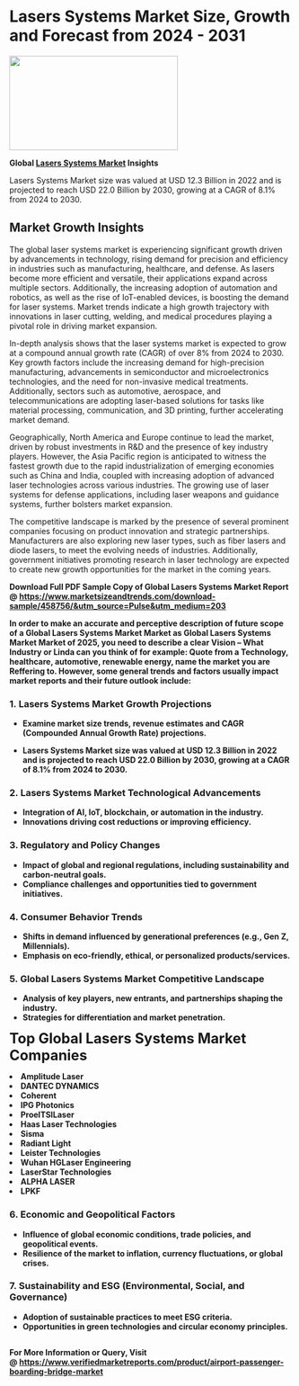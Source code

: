<H1>Lasers Systems Market Size, Growth and Forecast from 2024 - 2031</H1><img class="aligncenter size-medium wp-image-584254" src="https://thirdeyenews.in/wp-content/uploads/2024/09/Global-Market-Research-300x168.jpeg" alt="" width="300" height="168" /><p><strong>Global&nbsp;<a href="https://www.marketsizeandtrends.com/download-sample/458756/&amp;utm_source=Pulse&amp;utm_medium=203">Lasers Systems Market</a> Insights</strong></p><p>Lasers Systems Market size was valued at USD 12.3 Billion in 2022 and is projected to reach USD 22.0 Billion by 2030, growing at a CAGR of 8.1% from 2024 to 2030.</p><p><h2>Market Growth Insights</h2> <p>The global laser systems market is experiencing significant growth driven by advancements in technology, rising demand for precision and efficiency in industries such as manufacturing, healthcare, and defense. As lasers become more efficient and versatile, their applications expand across multiple sectors. Additionally, the increasing adoption of automation and robotics, as well as the rise of IoT-enabled devices, is boosting the demand for laser systems. Market trends indicate a high growth trajectory with innovations in laser cutting, welding, and medical procedures playing a pivotal role in driving market expansion.</p> <p><strong></strong></p> <p>In-depth analysis shows that the laser systems market is expected to grow at a compound annual growth rate (CAGR) of over 8% from 2024 to 2030. Key growth factors include the increasing demand for high-precision manufacturing, advancements in semiconductor and microelectronics technologies, and the need for non-invasive medical treatments. Additionally, sectors such as automotive, aerospace, and telecommunications are adopting laser-based solutions for tasks like material processing, communication, and 3D printing, further accelerating market demand.</p> <p>Geographically, North America and Europe continue to lead the market, driven by robust investments in R&D and the presence of key industry players. However, the Asia Pacific region is anticipated to witness the fastest growth due to the rapid industrialization of emerging economies such as China and India, coupled with increasing adoption of advanced laser technologies across various industries. The growing use of laser systems for defense applications, including laser weapons and guidance systems, further bolsters market expansion.</p> <p>The competitive landscape is marked by the presence of several prominent companies focusing on product innovation and strategic partnerships. Manufacturers are also exploring new laser types, such as fiber lasers and diode lasers, to meet the evolving needs of industries. Additionally, government initiatives promoting research in laser technology are expected to create new growth opportunities for the market in the coming years.</p> <p><strong></p><p><span class=""><strong>Download Full PDF Sample Copy of Global Lasers Systems Market Report</strong> @ <a href="https://www.marketsizeandtrends.com/download-sample/458756/&amp;utm_source=Pulse&amp;utm_medium=203" target="_blank">https://www.marketsizeandtrends.com/download-sample/458756/&amp;utm_source=Pulse&amp;utm_medium=203</a></span></p><p>In order to make an accurate and perceptive description of future scope of a Global&nbsp;Lasers Systems Market Market as Global&nbsp;Lasers Systems Market Market of 2025, you need to describe a clear Vision &ndash; What Industry or Linda can you think of for example: Quote from a Technology, healthcare, automotive, renewable energy, name the market you are Reffering to. However, some general trends and factors usually impact market reports and their future outlook include:</p><h3>1.&nbsp;<strong>Lasers Systems Market Growth Projections</strong></h3><ul><li>Examine market size trends, revenue estimates and CAGR (Compounded Annual Growth Rate) projections.</li><li><p>Lasers Systems Market size was valued at USD 12.3 Billion in 2022 and is projected to reach USD 22.0 Billion by 2030, growing at a CAGR of 8.1% from 2024 to 2030.</p></li></ul><h3>2.&nbsp;<strong>Lasers Systems Market Technological Advancements</strong></h3><ul><li>Integration of AI, IoT, blockchain, or automation in the industry.</li><li>Innovations driving cost reductions or improving efficiency.</li></ul><h3>3.&nbsp;<strong>Regulatory and Policy Changes</strong></h3><ul><li>Impact of global and regional regulations, including sustainability and carbon-neutral goals.</li><li>Compliance challenges and opportunities tied to government initiatives.</li></ul><h3>4.&nbsp;<strong>Consumer Behavior Trends</strong></h3><ul><li>Shifts in demand influenced by generational preferences (e.g., Gen Z, Millennials).</li><li>Emphasis on eco-friendly, ethical, or personalized products/services.</li></ul><h3>5.&nbsp;<strong>Global Lasers Systems Market Competitive Landscape</strong></h3><ul><li>Analysis of key players, new entrants, and partnerships shaping the industry.</li><li>Strategies for differentiation and market penetration.</li></ul><p data-pm-slice="1 1 []"><span style="color: inherit; font-family: inherit; font-size: 25px;">Top Global Lasers Systems Market Companies</span></p><div class="" data-test-id=""><p><li>Amplitude Laser</li><li> DANTEC DYNAMICS</li><li> Coherent</li><li> IPG Photonics</li><li> ProelTSILaser</li><li> Haas Laser Technologies</li><li> Sisma</li><li> Radiant Light</li><li> Leister Technologies</li><li> Wuhan HGLaser Engineering</li><li> LaserStar Technologies</li><li> ALPHA LASER</li><li> LPKF</li></p></div><h3>6.&nbsp;<strong>Economic and Geopolitical Factors</strong></h3><ul><li>Influence of global economic conditions, trade policies, and geopolitical events.</li><li>Resilience of the market to inflation, currency fluctuations, or global crises.</li></ul><h3>7.&nbsp;<strong>Sustainability and ESG (Environmental, Social, and Governance)</strong></h3><ul><li>Adoption of sustainable practices to meet ESG criteria.</li><li>Opportunities in green technologies and circular economy principles.</li></ul><h2><strong style="font-size: 14px;">For More Information or Query, Visit @&nbsp;</strong><a style="background-color: #ffffff; font-size: 14px;" href="https://www.marketsizeandtrends.com/report/lasers-systems-market/" target="_blank">https://www.verifiedmarketreports.com/product/airport-passenger-boarding-bridge-market</a></h2>
